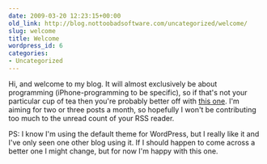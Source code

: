 ```yaml
---
date: 2009-03-20 12:23:15+00:00
old_link: http://blog.nottoobadsoftware.com/uncategorized/welcome/
slug: welcome
title: Welcome
wordpress_id: 6
categories: 
- Uncategorized
---
```


Hi, and welcome to my blog. It will almost exclusively be about programming (iPhone-programming to be specific), so if that's not your particular cup of tea then you're probably better off with [this one](http://anotherteablog.blogspot.com/). I'm aiming for two or three posts a month, so hopefully I won't be contributing too much to the unread count of your RSS reader.

PS: I know I'm using the default theme for WordPress, but I really like it and I've only seen one other blog using it. If I should happen to come across a better one I might change, but for now I'm happy with this one.
